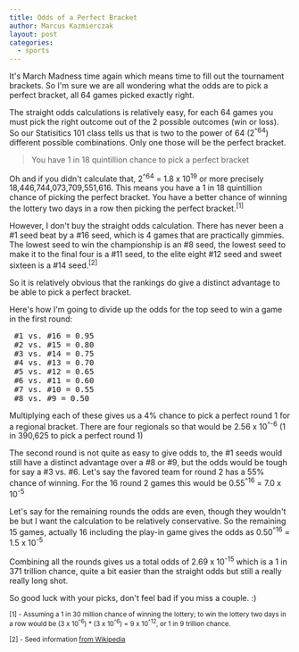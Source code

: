 ```yaml
---
title: Odds of a Perfect Bracket
author: Marcus Kazmierczak
layout: post
categories:
  - sports
---
```


It's March Madness time again which means time to fill out the tournament brackets. So I'm sure we are all wondering what the odds are to pick a perfect bracket, all 64 games picked exactly right.

The straight odds calculations is relatively easy, for each 64 games you must pick the right outcome out of the 2 possible outcomes (win or loss). So our Statisitics 101 class tells us that is two to the power of 64 (2<sup>^64</sup>) different possible combinations. Only one those will be the perfect bracket.

<blockquote>You have 1 in 18 quintillion chance to pick a perfect bracket</blockquote>

Oh and if you didn't calculate that, 2<sup>^64</sup> = 1.8 x 10<sup>19</sup> or more precisely&nbsp; 18,446,744,073,709,551,616.  This means you have a 1 in 18 quintillion chance of picking the perfect bracket. You have a better chance of winning the lottery two days in a row then picking the perfect bracket.<sup>[1]</sup>

However, I don't buy the straight odds calculation.  There has never been a #1 seed beat by a #16 seed, which is 4 games that are practically gimmies. The lowest seed to win the championship is an #8 seed, the lowest seed to make it to the final four is a #11 seed, to the elite eight #12 seed and sweet sixteen is a #14 seed.<sup>[2]</sup>

So it is relatively obvious that the rankings do give a distinct advantage to be able to pick a perfect bracket.

Here's how I'm going to divide up the odds for the top seed to win a game in the first round:
<pre>
 #1 vs. #16 = 0.95
 #2 vs. #15 = 0.80
 #3 vs. #14 = 0.75
 #4 vs. #13 = 0.70
 #5 vs. #12 = 0.65
 #6 vs. #11 = 0.60
 #7 vs. #10 = 0.55
 #8 vs. #9 = 0.50
</pre>

Multiplying each of these gives us a 4% chance to pick a perfect round 1 for a regional bracket. There are four regionals so that would be 2.56 x 10<sup>^-6</sup> (1 in 390,625 to pick a perfect round 1)

The second round is not quite as easy to give odds to, the #1 seeds would still have a distinct advantage over a #8 or #9, but the odds would be tough for say a #3 vs. #6. Let's say the favored team for round 2 has a 55% chance of winning.  For the 16 round 2 games this would be 0.55<sup>^16</sup> = 7.0 x 10<sup>-5</sup>

Let's say for the remaining rounds the odds are even, though they wouldn't be but I want the calculation to be relatively conservative.  So the remaining 15 games, actually 16 including the play-in game gives the odds as 0.50<sup>^16</sup> = 1.5 x 10<sup>-5</sup>

Combining all the rounds gives us a total odds of 2.69 x 10<sup>-15</sup> which is a 1 in 371 trillion chance, quite a bit easier than the straight odds but still a really really long shot.

So good luck with your picks, don't feel bad if you miss a couple. :)


<div><small>[1] - Assuming a 1 in 30 million chance of winning the lottery; to win the lottery two days in a row would be (3 x 10<sup>^6</sup>) * (3 x 10<sup>^6</sup>) = 9 x 10<sup>^12</sup>, or 1 in 9 trillion chance.

[2] - Seed information <a href="http://en.wikipedia.org/wiki/NCAA_Men%27s_Division_I_Basketball_Championship">from Wikipedia</a>
</small></div>
